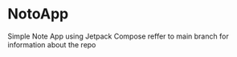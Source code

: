 # NotoApp
Simple Note App using Jetpack Compose
reffer to main branch for information about the repo
